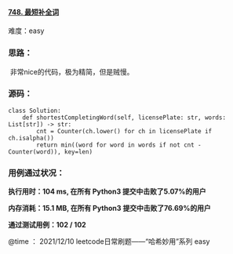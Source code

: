 #### [748. 最短补全词](https://leetcode-cn.com/problems/shortest-completing-word/)

难度：easy

### **思路：**

​		非常nice的代码，极为精简，但是贼慢。

### **源码：**

```
class Solution:
    def shortestCompletingWord(self, licensePlate: str, words: List[str]) -> str:
        cnt = Counter(ch.lower() for ch in licensePlate if ch.isalpha())
        return min((word for word in words if not cnt - Counter(word)), key=len)
```



### **用例通过状况：**

**执行用时：104 ms, 在所有 Python3 提交中击败了5.07%的用户**

**内存消耗：15.1 MB, 在所有 Python3 提交中击败了76.69%的用户**

**通过测试用例：102 / 102**



@time ： 2021/12/10  leetcode日常刷题——“哈希妙用”系列  easy

